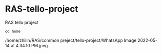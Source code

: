 # RAS-tello-project
RAS tello project
``` 
cd home
```
/home/zhilin/RAS/common preject/tello-project/WhatsApp Image 2022-05-14 at 4.34.10 PM.jpeg


